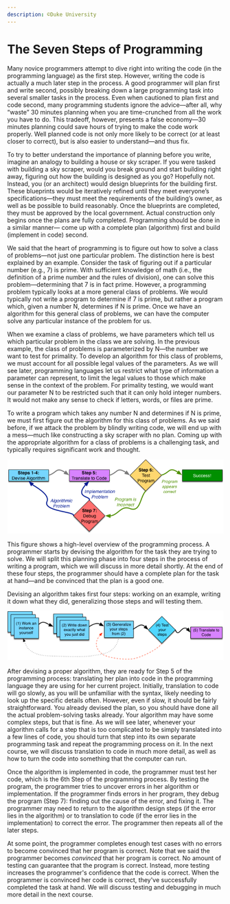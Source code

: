 ```yaml
---
description: ©Duke University
---
```


# The Seven Steps of Programming

Many novice programmers attempt to dive right into writing the code \(in the programming language\) as the first step. However, writing the code is actually a much later step in the process. A good programmer will plan first and write second, possibly breaking down a large programming task into several smaller tasks in the process. Even when cautioned to plan first and code second, many programming students ignore the advice—after all, why “waste” 30 minutes planning when you are time-crunched from all the work you have to do. This tradeoff, however, presents a false economy—30 minutes planning could save hours of trying to make the code work properly. Well planned code is not only more likely to be correct \(or at least closer to correct\), but is also easier to understand—and thus fix.

To try to better understand the importance of planning before you write, imagine an analogy to building a house or sky scraper. If you were tasked with building a sky scraper, would you break ground and start building right away, figuring out how the building is designed as you go? Hopefully not. Instead, you \(or an architect\) would design blueprints for the building first. These blueprints would be iteratively refined until they meet everyone’s specifications—they must meet the requirements of the building’s owner, as well as be possible to build reasonably. Once the blueprints are completed, they must be approved by the local government. Actual construction only begins once the plans are fully completed. Programming should be done in a similar manner— come up with a complete plan \(algorithm\) first and build \(implement in code\) second.

We said that the heart of programming is to figure out how to solve a class of problems—not just one particular problem. The distinction here is best explained by an example. Consider the task of figuring out if a particular number \(e.g., 7\) is prime. With sufficient knowledge of math \(i.e., the definition of a prime number and the rules of division\), one can solve this problem—determining that 7 is in fact prime. However, a programming problem typically looks at a more general class of problems. We would typically not write a program to determine if 7 is prime, but rather a program which, given a number N, determines if N is prime. Once we have an algorithm for this general class of problems, we can have the computer solve any particular instance of the problem for us.

When we examine a class of problems, we have parameters which tell us which particular problem in the class we are solving. In the previous example, the class of problems is parameterized by N—the number we want to test for primality. To develop an algorithm for this class of problems, we must account for all possible legal values of the parameters. As we will see later, programming languages let us restrict what type of information a parameter can represent, to limit the legal values to those which make sense in the context of the problem. For primality testing, we would want our parameter N to be restricted such that it can only hold integer numbers. It would not make any sense to check if letters, words, or files are prime.

To write a program which takes any number N and determines if N is prime, we must first figure out the algorithm for this class of problems. As we said before, if we attack the problem by blindly writing code, we will end up with a mess—much like constructing a sky scraper with no plan. Coming up with the appropriate algorithm for a class of problems is a challenging task, and typically requires significant work and thought.

![](.gitbook/assets/qxjdiqxceeebgapiskr0eg_0bfe6c1d55d020d7b2180a90443b1c26_01_high_level_prog.png)

This figure shows a high-level overview of the programming process. A programmer starts by devising the algorithm for the task they are trying to solve. We will split this planning phase into four steps in the process of writing a program, which we will discuss in more detail shortly. At the end of these four steps, the programmer should have a complete plan for the task at hand—and be convinced that the plan is a good one.  
  
Devising an algorithm takes first four steps: working on an example, writing it down what they did, generalizing those steps and will testing them. 

![](.gitbook/assets/kbp1hatheeebnhjf9kzsoa_80d7e65e9d1ab2fccd4b1d799964717f_01_steps_new.png)

After devising a proper algorithm, they are ready for Step 5 of the programming process: translating her plan into code in the programming language they are using for her current project. Initially, translation to code will go slowly, as you will be unfamiliar with the syntax, likely needing to look up the specific details often. However, even if slow, it should be fairly straightforward. You already devised the plan, so you should have done all the actual problem-solving tasks already. Your algorithm may have some complex steps, but that is fine. As we will see later, whenever your algorithm calls for a step that is too complicated to be simply translated into a few lines of code, you should turn that step into its own separate programming task and repeat the programming process on it. In the next course, we will discuss translation to code in much more detail, as well as how to turn the code into something that the computer can run.

Once the algorithm is implemented in code, the programmer must test her code, which is the 6th Step of the programming process. By testing the program, the programmer tries to uncover errors in her algorithm or implementation. If the programmer finds errors in her program, they debug the program \(Step 7\): finding out the cause of the error, and fixing it. The programmer may need to return to the algorithm design steps \(if the error lies in the algorithm\) or to translation to code \(if the error lies in the implementation\) to correct the error. The programmer then repeats all of the later steps.

At some point, the programmer completes enough test cases with no errors to become convinced that her program is correct. Note that we said the programmer becomes _convinced_ that her program is correct. No amount of testing can guarantee that the program is correct. Instead, more testing increases the programmer's confidence that the code is correct. When the programmer is convinced her code is correct, they've successfully completed the task at hand. We will discuss testing and debugging in much more detail in the next course.

